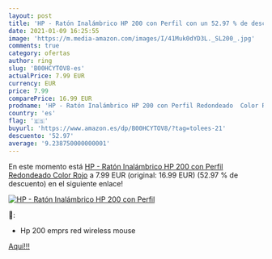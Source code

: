 ```yaml
---
layout: post
title: 'HP - Ratón Inalámbrico HP 200 con Perfil con un 52.97 % de descuento'
date: 2021-01-09 16:25:55
image: 'https://m.media-amazon.com/images/I/41Muk0dYD3L._SL200_.jpg'
comments: true
category: ofertas
author: ring
slug: 'B00HCYTOV8-es'
actualPrice: 7.99 EUR
currency: EUR
price: 7.99
comparePrice: 16.99 EUR
prodname: 'HP - Ratón Inalámbrico HP 200 con Perfil Redondeado  Color Rojo'
country: 'es'
flag: '🇪🇸'
buyurl: 'https://www.amazon.es/dp/B00HCYTOV8/?tag=tolees-21'
descuento: '52.97'
average: '9.238750000000001'
---
```


En este momento está [HP - Ratón Inalámbrico HP 200 con Perfil Redondeado  Color Rojo](https://www.amazon.es/dp/B00HCYTOV8/?tag=tolees-21) a 7.99 EUR (original: 16.99 EUR) (52.97 %  de descuento) en el siguiente enlace!

[![HP - Ratón Inalámbrico HP 200 con Perfil](https://m.media-amazon.com/images/I/41Muk0dYD3L._SL200_.jpg)](https://www.amazon.es/dp/B00HCYTOV8/?tag=tolees-21)

🔎:

- Hp 200 emprs red wireless mouse

[Aquí!!!](https://www.amazon.es/dp/B00HCYTOV8/?tag=tolees-21)
